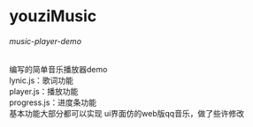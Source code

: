 # youziMusic
###### music-player-demo
编写的简单音乐播放器demo  
lynic.js：歌词功能  
player.js：播放功能  
progress.js：进度条功能  
基本功能大部分都可以实现
ui界面仿的web版qq音乐，做了些许修改
